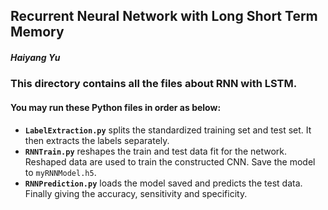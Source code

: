 ## Recurrent Neural Network with Long Short Term Memory

##### *Haiyang Yu*

### This directory contains all the files about RNN with LSTM.

#### You may run these Python files in order as below:

+ **`LabelExtraction.py`** splits the standardized training set and test set. It then extracts the labels separately.
+ **`RNNTrain.py`** reshapes the train and test data fit for the network. Reshaped data are used to train the constructed CNN. Save the model to `myRNNModel.h5`.
+ **`RNNPrediction.py`** loads the model saved and predicts the test data. Finally giving the accuracy, sensitivity and specificity.

